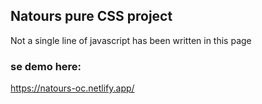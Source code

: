 ## Natours pure CSS project
Not a single line of javascript has been written in this page

### se demo here:
https://natours-oc.netlify.app/
